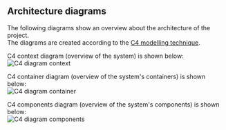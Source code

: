 ## Architecture diagrams

The following diagrams show an overview about the architecture of the project.<br>
The diagrams are created according to the [C4 modelling technique](https://c4model.com/).

C4 context diagram (overview of the system) is shown below: <br>
![C4 diagram context](https://github.com/user-attachments/assets/d4364a22-c8bf-4a38-8e61-84bf014f993e)

C4 container diagram (overview of the system's containers) is shown below: <br>
![C4 diagram container](https://github.com/user-attachments/assets/23db2a10-2b9b-4e0b-98e8-7ce3f29d9639)

C4 components diagram (overview of the system's components) is shown below: <br>
![C4 diagram components](https://github.com/user-attachments/assets/9000cdd9-4e45-4a0e-bfa6-c2c14ff272a7)
